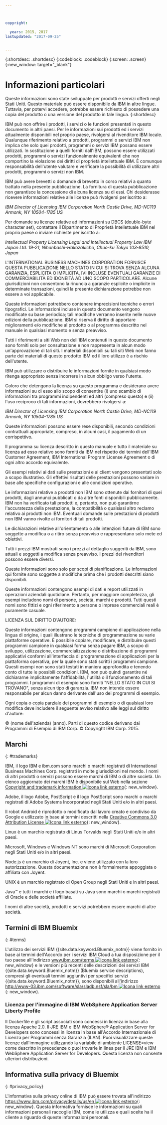 ```yaml
---



copyright:

  years: 2015, 2017
lastupdated: "2017-09-25"


---
```


{:shortdesc: .shortdesc}
{:codeblock: .codeblock}
{:screen: .screen}
{:new_window: target="_blank"}

# Informazioni particolari

Queste informazioni sono state sviluppate per prodotti e servizi offerti negli Stati Uniti. Questo materiale può essere disponibile da IBM in altre lingue. Tuttavia, per potervi accedere, potrebbe essere richiesto di possedere una copia del prodotto o una versione del prodotto in tale lingua.
{:shortdesc}

IBM può non offrire i prodotti, i servizi o le funzioni presentati in questo documento in altri paesi. Per le informazioni sui prodotti ed i servizi attualmente disponibili nel proprio paese, rivolgersi al rivenditore IBM locale. Qualunque riferimento relativo a prodotti, programmi o servizi IBM non implica che solo quei prodotti, programmi o servizi IBM possano essere utilizzati. In sostituzione a quelli forniti dall'IBM, possono essere utilizzati prodotti, programmi o servizi funzionalmente equivalenti che non comportino la violazione dei diritti di proprietà intellettuale IBM. È comunque responsabilità dell'utente valutare e verificare la  possibilità di utilizzare altri prodotti, programmi o servizi non IBM.

IBM può avere brevetti o domande di brevetto in corso relativi a quanto trattato nella presente pubblicazione. La fornitura di questa pubblicazione non garantisce la concessione di alcuna licenza su di essi. Chi desiderasse ricevere informazioni relative alle licenze può rivolgersi per iscritto a:
  
  *IBM Director of Licensing*
  *IBM Corporation*
  *North Castle Drive, MD-NC119*
  *Armonk, NY 10504-1785*
  *US*

Per domande su licenze relative ad informazioni su DBCS (double-byte character set), contattare il Dipartimento di Proprietà Intellettuale IBM nel proprio paese o inviare richieste per iscritto a:
  
  *Intellectual Property Licensing*
  *Legal and Intellectual Property Law*
  *IBM Japan Ltd.*
  *19-21, Nihonbashi-Hakozakicho, Chuo-ku*
  *Tokyo 103-8510, Japan*

L'INTERNATIONAL BUSINESS MACHINES CORPORATION FORNISCE QUESTA PUBBLICAZIONE NELLO STATO IN CUI SI TROVA SENZA ALCUNA GARANZIA, ESPLICITA O IMPLICITA, IVI INCLUSE EVENTUALI GARANZIE DI COMMERCIABILITÀ ED IDONEITÀ AD UNO SCOPO PARTICOLARE. Alcune giurisdizioni non consentono la rinuncia a garanzie esplicite o implicite in determinate transazioni, quindi la presente dichiarazione potrebbe non essere a voi applicabile.

Queste informazioni potrebbero contenere imprecisioni tecniche o errori tipografici. Le informazioni incluse in questo documento vengono modificate su base periodica; tali modifiche verranno inserite nelle nuove edizioni della pubblicazione. IBM si riserva il diritto di apportare miglioramenti e/o modifiche al prodotto o al programma descritto nel manuale in qualsiasi momento e senza preavviso.

Tutti i riferimenti a siti Web non dell'IBM contenuti in questo documento sono forniti solo per consultazione e non rappresenta in alcun modo un'approvazione di tali siti. I materiali disponibili su tali siti Web non fanno parte dei materiali di questo prodotto IBM ed il loro utilizzo è a rischio dell'utente.

IBM può utilizzare o distribuire le informazioni fornite in qualsiasi modo ritenga appropriato senza incorrere in alcun obbligo verso l'utente.

Coloro che detengono la licenza su questo programma e desiderano avere informazioni su di esso allo scopo di consentire (i) uno scambio di informazioni tra programmi indipendenti ed altri (compreso questo) e (ii) l'uso reciproco di tali informazioni, dovrebbero rivolgersi a:
 
  *IBM Director of Licensing*
  *IBM Corporation*
  *North Castle Drive, MD-NC119*
  *Armonk, NY 10504-1785*
  *US*

Queste informazioni possono essere rese disponibili, secondo condizioni contrattuali appropriate, compreso, in alcuni casi, il pagamento di un corrispettivo.

Il programma su licenza descritto in questo manuale e tutto il materiale su licenza ad esso relativo sono forniti da IBM nel rispetto dei termini dell'IBM Customer Agreement, IBM International Program License Agreement o di ogni altro accordo equivalente.

Gli esempi relativi ai dati sulle prestazioni e ai client vengono presentati solo a scopo illustrativo. Gli effettivi risultati delle prestazioni possono variare in base alle specifiche configurazioni e alle condizioni operative.

Le informazioni relative a prodotti non IBM sono ottenute dai fornitori di quei prodotti, dagli annunci pubblicati o da altre fonti disponibili pubblicamente. IBM non ha verificato tali prodotti e, pertanto, non può garantirne l'accuratezza della prestazione, la compatibilità o qualsiasi altro reclamo relativo ai prodotti non IBM. Eventuali domande sulle prestazioni di prodotti non IBM vanno rivolte ai fornitori di tali prodotti.

Le dichiarazioni relative all'orientamento o alle intenzioni future di IBM sono soggette a modifica o a ritiro senza preavviso e rappresentano solo mete ed obiettivi.

Tutti i prezzi IBM mostrati sono i prezzi al dettaglio suggeriti da IBM, sono attuali e soggetti a modifica senza preavviso. I prezzi dei rivenditori possono essere diversi.

Queste informazioni sono solo per scopi di pianificazione. Le informazioni qui fornite sono soggette a modifiche prima che i prodotti descritti siano disponibili.

Queste informazioni contengono esempi di dati e report utilizzati in operazioni aziendali quotidiane. Pertanto, per maggiore completezza, gli esempi includono nomi di persone, società, marchi e prodotti. Tutti questi nomi sono fittizi e ogni riferimento a persone o imprese commerciali reali è puramente casuale.

LICENZA SUL DIRITTO D'AUTORE:

Queste informazioni contengono programmi campione di applicazione nella lingua di origine, i quali illustrano le tecniche di programmazione su varie piattaforme operative. È possibile copiare, modificare, e distribuire questi programmi campione in qualsiasi forma senza pagare IBM, a scopo di sviluppo, utilizzazione, commercializzazione o distribuzione di programmi applicativi conformi all'interfaccia di programmazione di applicazioni per la piattaforma operativa, per la quale sono stati scritti i programmi campione. Questi esempi non sono stati testati in maniera approfondita e tenendo conto di tutte le possibili condizioni. IBM, non può quindi garantire né dichiararne implicitamente l'affidabilità, l'utilità o il funzionamento di tali programmi. I programmi di esempio sono forniti "NELLO STATO IN CUI SI TROVANO", senza alcun tipo di garanzia. IBM non intende essere responsabile per alcun danno derivante dall'uso dei programmi di esempio.

Ogni copia o copia parziale  dei programmi di esempio o di qualsiasi loro modifica deve includere il seguente avviso relativo alle leggi sul diritto d'autore: 
  
  © (nome dell'azienda) (anno). 
  Parti di questo codice derivano dai Programmi di Esempio di IBM Corp. 
  © Copyright IBM Corp. 2015.

## Marchi
{: #trademarks}

IBM, il logo IBM e ibm.com sono marchi o marchi registrati di International Business Machines Corp. registrati in molte giurisdizioni nel mondo. I nomi di altri prodotti o servizi possono essere marchi di IBM o di altre società. Un elenco aggiornato dei marchi IBM è disponibile sul Web nella sezione [Copyright and trademark information ![Icona link esterno](../icons/launch-glyph.svg)](https://www.ibm.com/legal/us/en/copytrade.shtml){: new_window}.

Adobe, il logo Adobe, PostScript e il logo PostScript sono marchi o marchi registrati di Adobe Systems Incorporated negli Stati Uniti e/o in altri paesi.

Il robot Android è riprodotto o modificato dal lavoro creato e condiviso da Google e utilizzato in base ai termini descritti nella [Creative Commons 3.0 Attribution License ![Icona link esterno](../icons/launch-glyph.svg)](https://creativecommons.org/licenses/by/3.0/){: new_window}.

Linux è un marchio registrato di Linus Torvalds negli Stati Uniti e/o in altri paesi.

Microsoft, Windows e Windows NT sono marchi di Microsoft Corporation negli Stati Uniti e/o in altri paesi.

Node.js è un marchio di Joyent, Inc. e viene utilizzato con la loro autorizzazione. Questa documentazione non è formalmente appoggiata o affiliata con Joyent.

UNIX è un marchio registrato di Open Group negli Stati Uniti e in altri paesi.

Java™ e tutti i marchi e i logo basati su Java sono marchi o marchi registrati di Oracle e delle società affiliate.

I nomi di altre società, prodotti e servizi potrebbero essere marchi di altre società.

## Termini di IBM Bluemix
{: #terms}

L'utilizzo dei servizi IBM {{site.data.keyword.Bluemix_notm}} viene fornito in base ai termini dell'Accordo per i servizi IBM Cloud a tua disposizione per il tuo paese all'indirizzo [www.ibm.com/terms ![Icona link esterno](../icons/launch-glyph.svg)](www.ibm.com/terms){: new_window} e le versioni più recenti delle descrizioni dei servizi IBM {{site.data.keyword.Bluemix_notm}} (Bluemix service descriptions), compresi gli eventuali termini aggiuntivi per specifici servizi {{site.data.keyword.Bluemix_notm}}, sono disponibili all'indirizzo [http://www-03.ibm.com/software/sla/sladb.nsf/sla/bm ![Icona link esterno](../icons/launch-glyph.svg)](http://www-03.ibm.com/software/sla/sladb.nsf/sla/bm){: new_window}.

### Licenza per l'immagine di IBM WebSphere Application Server Liberty Profile
Il Dockerfile e gli script associati sono concessi in licenza in base alla licenza Apache 2.0. Il JRE IBM e IBM WebSphere® Application Server for Developers sono concessi in licenza in base all'Accordo Internazionale di Licenza per Programmi senza Garanzia (ILAN). Puoi visualizzare queste licenze dall'immagine utilizzando la variabile di ambiente LICENSE=view come descritto in precedenze o puoi trovarle in linea per il JRE IBM e IBM WebSphere Application Server for Developers. Questa licenza non consente ulteriori distribuzioni.

## Informativa sulla privacy di Bluemix
{: #privacy_policy}

L'informativa sulla privacy online di IBM può essere trovata all'indirizzo [https://www.ibm.com/privacy/details/us/en ![Icona link esterno](../icons/launch-glyph.svg)](https://www.ibm.com/privacy/details/us/en){: new_window}. Questa informativa fornisce le informazioni su quali informazioni personali raccoglie IBM, come le utilizza e quali scelte ha il cliente a riguardo di queste informazioni personali.
